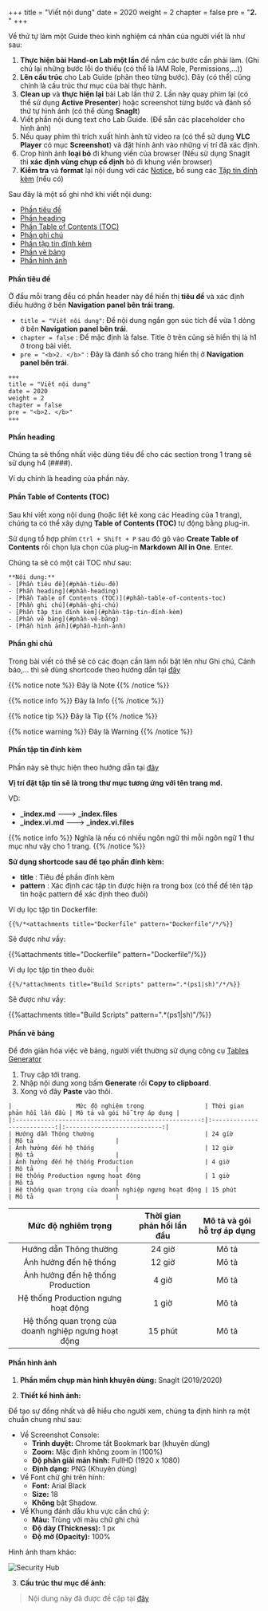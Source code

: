 +++
title = "Viết nội dung"
date = 2020
weight = 2
chapter = false
pre = "<b>2. </b>"
+++

Về thứ tự làm một Guide theo kinh nghiệm cá nhân của người viết là như sau:

1. **Thực hiện bài Hand-on Lab một lần** để nắm các bước cần phải làm. (Ghi chú lại những bước lỗi do thiếu (có thể là IAM Role, Permissions,...))
2. **Lên cấu trúc** cho Lab Guide (phân theo từng bước). Đây (có thể) cũng chính là cấu trúc thư mục của bài thực hành.
3. **Clean up** và **thực hiện lại** bài Lab lần thứ 2. Lần này quay phim lại (có thể sử dụng **Active Presenter**) hoặc screenshot từng bước và đánh số thứ tự hình ảnh (có thể dùng **SnagIt**)
4. Viết phần nội dung text cho Lab Guide. (Để sẵn các placeholder cho hình ảnh)
5. Nếu quay phim thì trích xuất hình ảnh từ video ra (có thể sử dụng **VLC Player** có mục **Screenshot**) và đặt hình ảnh vào những vị trí đã xác định.
6. Crop hình ảnh **loại bỏ** đi khung viền của browser (Nếu sử dụng SnagIt thì **xác định vùng chụp cố định** bỏ đi khung viền browser)
7. **Kiểm tra** và **format** lại nội dung với các [Notice](https://learn.netlify.app/en/shortcodes/notice/), bổ sung các [Tập tin đính kèm](https://learn.netlify.app/en/shortcodes/attachments/) (nếu có)

Sau đây là một số ghi nhớ khi viết nội dung:
- [Phần tiêu đề](#phần-tiêu-đề)
- [Phần heading](#phần-heading)
- [Phần Table of Contents (TOC)](#phần-table-of-contents-toc)
- [Phần ghi chú](#phần-ghi-chú)
- [Phần tập tin đính kèm](#phần-tập-tin-đính-kèm)
- [Phần vẽ bảng](#phần-vẽ-bảng)
- [Phần hình ảnh](#phần-hình-ảnh)

#### Phần tiêu đề

Ở đầu mỗi trang đều có phần header này để hiển thị **tiêu đề** và xác định điều hướng ở bên **Navigation panel bên trái trang**.

- ```title = "Viết nội dung"```: Để nội dung ngắn gọn súc tích để vừa 1 dòng ở bên **Navigation panel bên trái**.
- ```chapter = false``` : Để mặc định là false. Title ở trên cũng sẽ hiển thị là h1 ở trong bài viết.
- ```pre = "<b>2. </b>"``` : Đây là đánh số cho trang hiển thị ở **Navigation panel bên trái**.

```
+++
title = "Viết nội dung"
date = 2020
weight = 2
chapter = false
pre = "<b>2. </b>"
+++
```

#### Phần heading

Chúng ta sẽ thống nhất việc dùng tiêu đề cho các section trong 1 trang sẽ sử dụng h4 (####).

Ví dụ chính là heading của phần này.

#### Phần Table of Contents (TOC)

Sau khi viết xong nội dung (hoặc liệt kê xong các Heading của 1 trang), chúng ta có thể xây dựng **Table of Contents (TOC)** tự động bằng plug-in.

Sử dụng tổ hợp phím ```Ctrl + Shift + P``` sau đó gõ vào **Create Table of Contents** rồi chọn lựa chọn của plug-in **Markdown All in One**. Enter.

Chúng ta sẽ có một cái TOC như sau:

```text
**Nội dung:**
- [Phần tiêu đề](#phần-tiêu-đề)
- [Phần heading](#phần-heading)
- [Phần Table of Contents (TOC)](#phần-table-of-contents-toc)
- [Phần ghi chú](#phần-ghi-chú)
- [Phần tập tin đính kèm](#phần-tập-tin-đính-kèm)
- [Phần vẽ bảng](#phần-vẽ-bảng)
- [Phần hình ảnh](#phần-hình-ảnh)
```

#### Phần ghi chú

Trong bài viết có thể sẽ có các đoạn cần làm nổi bật lên như Ghi chú, Cảnh báo,... thì sẽ dùng shortcode theo hướng dẫn tại [đây](https://learn.netlify.app/en/shortcodes/notice/)

{{% notice note %}}
Đây là Note
{{% /notice %}}

{{% notice info %}}
Đây là Info
{{% /notice %}}

{{% notice tip %}}
Đây là Tip
{{% /notice %}}

{{% notice warning %}}
Đây là Warning
{{% /notice %}}

#### Phần tập tin đính kèm

Phần này sẽ thực hiện theo hướng dẫn tại [đây](https://learn.netlify.app/en/shortcodes/attachments/)

**Vị trí đặt tập tin sẽ là trong thư mục tương ứng với tên trang md.**

VD: 
- **_index.md** ---> **_index.files**
- **_index.vi.md** ---> **_index.vi.files**

{{% notice info %}}
Nghĩa là nếu có nhiều ngôn ngữ thì mỗi ngôn ngữ 1 thư mục như vậy cho 1 trang.
{{% /notice %}}


**Sử dụng shortcode sau để tạo phần đính kèm:**

- **title** : Tiêu đề phần đính kèm
- **pattern** : Xác định các tập tin được hiện ra trong box (có thể để tên tập tin hoặc pattern để xác định theo đuôi)

Ví dụ lọc tập tin Dockerfile:

```
{{%/*<attachments title="Dockerfile" pattern="Dockerfile"/*/%}}
```

Sẽ được như vầy:

{{%attachments title="Dockerfile" pattern="Dockerfile"/%}}


Ví dụ lọc tập tin theo đuôi:

```
{{%/*attachments title="Build Scripts" pattern=".*(ps1|sh)"/*/%}}
```

Sẽ được như vầy:

{{%attachments title="Build Scripts" pattern=".*(ps1|sh)"/%}}

#### Phần vẽ bảng

Để đơn giản hóa việc vẽ bảng, người viết thường sử dụng công cụ [Tables Generator](https://www.tablesgenerator.com/markdown_tables)

1. Truy cập tới trang.
2. Nhập nội dung xong bấm **Generate** rồi **Copy to clipboard**.
3. Xong vô đây **Paste** vào thôi.

```
|                  Mức độ nghiêm trọng                 | Thời gian phản hồi lần đầu | Mô tả và gói hỗ trợ áp dụng |
|:----------------------------------------------------:|:--------------------------:|:---------------------------:|
| Hướng dẫn Thông thường                               | 24 giờ                     | Mô tả                       |
| Ảnh hưởng đến hệ thống                               | 12 giờ                     | Mô tả                       |
| Ảnh hưởng đến hệ thống Production                    | 4 giờ                      | Mô tả                       |
| Hệ thống Production ngưng hoạt động                  | 1 giờ                      | Mô tả                       |
| Hệ thống quan trọng của doanh nghiệp ngưng hoạt động | 15 phút                    | Mô tả                       |
```

|                  Mức độ nghiêm trọng                 | Thời gian phản hồi lần đầu | Mô tả và gói hỗ trợ áp dụng |
|:----------------------------------------------------:|:--------------------------:|:---------------------------:|
| Hướng dẫn Thông thường                               | 24 giờ                     | Mô tả                       |
| Ảnh hưởng đến hệ thống                               | 12 giờ                     | Mô tả                       |
| Ảnh hưởng đến hệ thống Production                    | 4 giờ                      | Mô tả                       |
| Hệ thống Production ngưng hoạt động                  | 1 giờ                      | Mô tả                       |
| Hệ thống quan trọng của doanh nghiệp ngưng hoạt động | 15 phút                    | Mô tả                       |

#### Phần hình ảnh

1. **Phần mềm chụp màn hình khuyên dùng:** SnagIt (2019/2020)

2. **Thiết kế hình ảnh:**

Để tạo sự đồng nhất và dễ hiểu cho người xem, chúng ta định hình ra một chuẩn chung như sau:

- Về Screenshot Console:
  - **Trình duyệt:** Chrome tắt Bookmark bar (khuyên dùng)
  - **Zoom:** Mặc định không zoom in (100%)
  - **Độ phân giải màn hình:** FullHD (1920 x 1080)
  - **Định dạng:** PNG (Khuyên dùng)
- Về Font chữ ghi trên hình:
  - **Font:** Arial Black
  - **Size:** 18
  - **Không** bật Shadow.
- Về Khung đánh dấu khu vực cần chú ý:
  - **Màu:** Trùng với màu chữ ghi chú
  - **Độ dày (Thickness):** 1 px
  - **Độ mờ (Opacity):** 100%

Hình ảnh tham khảo:

![Security Hub](/images/2/1.jpg?width=90pc)

3. **Cấu trúc thư mục để ảnh:**

> Nội dung này đã được đề cập tại [đây](../1-prerequiste/2-dir-structure/#thư-mục-staticimages)
